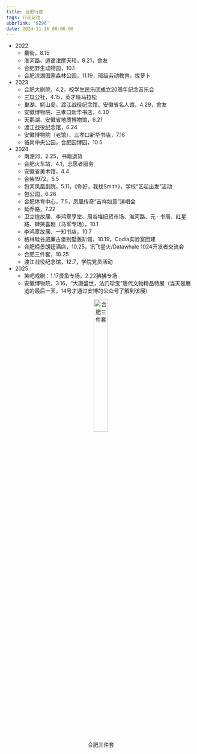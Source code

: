 ```yaml
---
title: 合肥行迹
tags: 行走足迹
abbrlink: '9296'
date: 2024-11-16 00:00:00
---
```


- 2022
  - 罍街，8.15
  - 淮河路、逍遥津摩天轮，8.21，舍友
  - 合肥野生动物园，10.1
  - 合肥滨湖国家森林公园，11.19，班级劳动教育，拔萝卜
- 2023
  - 合肥大剧院，4.2，校学生民乐团成立20周年纪念音乐会
  - 三瓜公社，4.15，英才班马拉松
  - 巢湖、姥山岛、渡江战役纪念馆、安徽省名人馆，4.29，舍友
  - 安徽博物院、三孝口新华书店，4.30
  - 天鹅湖、安徽省地质博物馆，6.21
  - 渡江战役纪念馆，6.24
  - 安徽博物院（老馆）、三孝口新华书店，7.16
  - 骆岗中央公园，合肥园博园，10.5
- 2024
  - 南淝河，2.25，书籍退货
  - 合肥火车站，4.1，志愿者服务
  - 安徽省美术馆，4.4
  - 合柴1972，5.5
  - 包河凤凰剧院，5.11，《你好，我找Smith》，学校“艺起出发”活动
  - 包公园，6.26
  - 合肥体育中心，7.5，凤凰传奇“吉祥如意”演唱会
  - 延乔路，7.22
  - 卫立煌故居、李鸿章享堂、周谷堆旧货市场、淮河路、元 · 书局、红星路、肆笑喜剧（马军专场），10.1
  - 李鸿章故居、一知书店，10.7
  - 格林硅谷威廉古堡别墅轰趴馆，10.19，Codia实验室团建
  - 合肥栢景朗廷酒店，10.25，讯飞星火/Datawhale 1024开发者交流会
  - 合肥三件套，10.25
  - 渡江战役纪念馆，12.7，学院党员活动
- 2025
  - 笑吧戏剧：1.17贤鱼专场，2.22狒狒专场
  - 安徽博物院，3.16，“大唐盛世，法门珍宝”唐代文物精品特展（当天是展览的最后一天，14号才通过安博的公众号了解到该展）
  
<figure style="text-align: center;">
  <img src="https://s3.bmp.ovh/imgs/2024/12/31/b633da7d85de78cc.jpg" alt="合肥三件套" style="display: block; margin-left: auto; margin-right: auto;width: 30%;">
  <figcaption>合肥三件套</figcaption>
</figure>